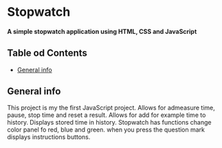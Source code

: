# Stopwatch
#### A simple stopwatch application using HTML, CSS and JavaScript
## Table od Contents
* [General info](#general-info)

## General info
This project is my the first JavaScript project. Allows for admeasure time, pause, stop time and reset a result. Allows for add for example time to history. Displays stored time in history. Stopwatch has functions change color panel fo red, blue and green. when you press the question mark displays instructions buttons.

